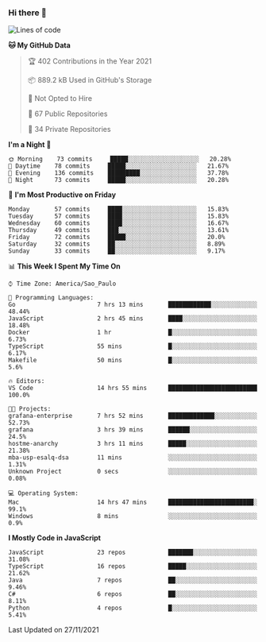### Hi there 👋

<!--
**guicaulada/guicaulada** is a ✨ _special_ ✨ repository because its `README.md` (this file) appears on your GitHub profile.

Here are some ideas to get you started:

- 🔭 I’m currently working on ...
- 🌱 I’m currently learning ...
- 👯 I’m looking to collaborate on ...
- 🤔 I’m looking for help with ...
- 💬 Ask me about ...
- 📫 How to reach me: ...
- 😄 Pronouns: ...
- ⚡ Fun fact: ...
-->

<!--START_SECTION:waka-->
![Lines of code](https://img.shields.io/badge/From%20Hello%20World%20I%27ve%20Written-3.3%20million%20lines%20of%20code-blue)

**🐱 My GitHub Data** 

> 🏆 402 Contributions in the Year 2021
 > 
> 📦 889.2 kB Used in GitHub's Storage 
 > 
> 🚫 Not Opted to Hire
 > 
> 📜 67 Public Repositories 
 > 
> 🔑 34 Private Repositories  
 > 
**I'm a Night 🦉** 

```text
🌞 Morning    73 commits     █████░░░░░░░░░░░░░░░░░░░░   20.28% 
🌆 Daytime    78 commits     █████░░░░░░░░░░░░░░░░░░░░   21.67% 
🌃 Evening    136 commits    █████████░░░░░░░░░░░░░░░░   37.78% 
🌙 Night      73 commits     █████░░░░░░░░░░░░░░░░░░░░   20.28%

```
📅 **I'm Most Productive on Friday** 

```text
Monday       57 commits     ████░░░░░░░░░░░░░░░░░░░░░   15.83% 
Tuesday      57 commits     ████░░░░░░░░░░░░░░░░░░░░░   15.83% 
Wednesday    60 commits     ████░░░░░░░░░░░░░░░░░░░░░   16.67% 
Thursday     49 commits     ███░░░░░░░░░░░░░░░░░░░░░░   13.61% 
Friday       72 commits     █████░░░░░░░░░░░░░░░░░░░░   20.0% 
Saturday     32 commits     ██░░░░░░░░░░░░░░░░░░░░░░░   8.89% 
Sunday       33 commits     ██░░░░░░░░░░░░░░░░░░░░░░░   9.17%

```


📊 **This Week I Spent My Time On** 

```text
⌚︎ Time Zone: America/Sao_Paulo

💬 Programming Languages: 
Go                       7 hrs 13 mins       ████████████░░░░░░░░░░░░░   48.44% 
JavaScript               2 hrs 45 mins       ████░░░░░░░░░░░░░░░░░░░░░   18.48% 
Docker                   1 hr                █░░░░░░░░░░░░░░░░░░░░░░░░   6.73% 
TypeScript               55 mins             █░░░░░░░░░░░░░░░░░░░░░░░░   6.17% 
Makefile                 50 mins             █░░░░░░░░░░░░░░░░░░░░░░░░   5.6%

🔥 Editors: 
VS Code                  14 hrs 55 mins      █████████████████████████   100.0%

🐱‍💻 Projects: 
grafana-enterprise       7 hrs 52 mins       █████████████░░░░░░░░░░░░   52.73% 
grafana                  3 hrs 39 mins       ██████░░░░░░░░░░░░░░░░░░░   24.5% 
hostme-anarchy           3 hrs 11 mins       █████░░░░░░░░░░░░░░░░░░░░   21.38% 
mba-usp-esalq-dsa        11 mins             ░░░░░░░░░░░░░░░░░░░░░░░░░   1.31% 
Unknown Project          0 secs              ░░░░░░░░░░░░░░░░░░░░░░░░░   0.08%

💻 Operating System: 
Mac                      14 hrs 47 mins      ████████████████████████░   99.1% 
Windows                  8 mins              ░░░░░░░░░░░░░░░░░░░░░░░░░   0.9%

```

**I Mostly Code in JavaScript** 

```text
JavaScript               23 repos            ███████░░░░░░░░░░░░░░░░░░   31.08% 
TypeScript               16 repos            █████░░░░░░░░░░░░░░░░░░░░   21.62% 
Java                     7 repos             ██░░░░░░░░░░░░░░░░░░░░░░░   9.46% 
C#                       6 repos             ██░░░░░░░░░░░░░░░░░░░░░░░   8.11% 
Python                   4 repos             █░░░░░░░░░░░░░░░░░░░░░░░░   5.41%

```



 Last Updated on 27/11/2021
<!--END_SECTION:waka-->
